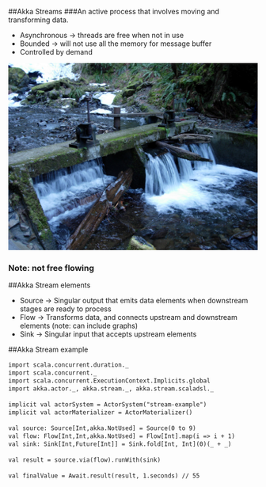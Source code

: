##Akka Streams
###An active process that involves moving and transforming data.
- Asynchronous -> threads are free when not in use
- Bounded -> will not use all the memory for message buffer
- Controlled by demand




![streams](images/waterfall.jpg)
### Note: not free flowing



##Akka Stream elements
- Source -> Singular output that emits data elements when downstream stages are ready to process
- Flow -> Transforms data, and connects upstream and downstream elements (note: can include graphs)
- Sink -> Singular input that accepts upstream elements




##Akka Stream example
```tut:silent
import scala.concurrent.duration._
import scala.concurrent._
import scala.concurrent.ExecutionContext.Implicits.global
import akka.actor._, akka.stream._, akka.stream.scaladsl._

implicit val actorSystem = ActorSystem("stream-example")
implicit val actorMaterializer = ActorMaterializer()

val source: Source[Int,akka.NotUsed] = Source(0 to 9)
val flow: Flow[Int,Int,akka.NotUsed] = Flow[Int].map(i => i + 1)
val sink: Sink[Int,Future[Int]] = Sink.fold[Int, Int](0)(_ + _)

val result = source.via(flow).runWith(sink)

val finalValue = Await.result(result, 1.seconds) // 55

```

